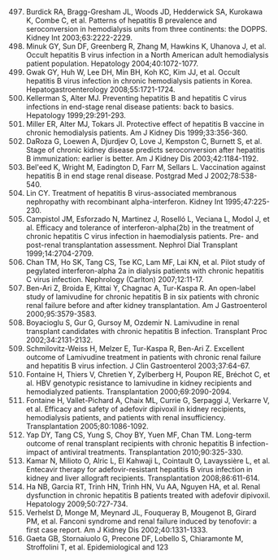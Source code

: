497. Burdick RA, Bragg-Gresham JL, Woods JD, Hedderwick SA, Kurokawa K, Combe C, et al. Patterns of hepatitis B prevalence and seroconversion in hemodialysis units from three continents: the DOPPS. Kidney Int 2003;63:2222-2229.
498. Minuk GY, Sun DF, Greenberg R, Zhang M, Hawkins K, Uhanova J, et al. Occult hepatitis B virus infection in a North American adult hemodialysis patient population. Hepatology 2004;40:1072-1077.
499. Gwak GY, Huh W, Lee DH, Min BH, Koh KC, Kim JJ, et al. Occult hepatitis B virus infection in chronic hemodialysis patients in Korea. Hepatogastroenterology 2008;55:1721-1724.
500. Kellerman S, Alter MJ. Preventing hepatitis B and hepatitis C virus infections in end-stage renal disease patients: back to basics. Hepatology 1999;29:291-293.
501. Miller ER, Alter MJ, Tokars JI. Protective effect of hepatitis B vaccine in chronic hemodialysis patients. Am J Kidney Dis 1999;33:356-360.
502. DaRoza G, Loewen A, Djurdjev O, Love J, Kempston C, Burnett S, et al. Stage of chronic kidney disease predicts seroconversion after hepatitis B immunization: earlier is better. Am J Kidney Dis 2003;42:1184-1192.
503. Bel'eed K, Wright M, Eadington D, Farr M, Sellars L. Vaccination against hepatitis B in end stage renal disease. Postgrad Med J 2002;78:538-540.
504. Lin CY. Treatment of hepatitis B virus-associated membranous nephropathy with recombinant alpha-interferon. Kidney Int 1995;47:225-230.
505. Campistol JM, Esforzado N, Martinez J, Roselló L, Veciana L, Modol J, et al. Efficacy and tolerance of interferon-alpha(2b) in the treatment of chronic hepatitis C virus infection in haemodialysis patients. Pre- and post-renal transplantation assessment. Nephrol Dial Transplant 1999;14:2704-2709.
506. Chan TM, Ho SK, Tang CS, Tse KC, Lam MF, Lai KN, et al. Pilot study of pegylated interferon-alpha 2a in dialysis patients with chronic hepatitis C virus infection. Nephrology (Carlton) 2007;12:11-17.
507. Ben-Ari Z, Broida E, Kittai Y, Chagnac A, Tur-Kaspa R. An open-label study of lamivudine for chronic hepatitis B in six patients with chronic renal failure before and after kidney transplantation. Am J Gastroenterol 2000;95:3579-3583.
508. Boyacioglu S, Gur G, Gursoy M, Ozdemir N. Lamivudine in renal transplant candidates with chronic hepatitis B infection. Transplant Proc 2002;34:2131-2132.
509. Schmilovitz-Weiss H, Melzer E, Tur-Kaspa R, Ben-Ari Z. Excellent outcome of Lamivudine treatment in patients with chronic renal failure and hepatitis B virus infection. J Clin Gastroenterol 2003;37:64-67.
510. Fontaine H, Thiers V, Chretien Y, Zylberberg H, Poupon RE, Bréchot C, et al. HBV genotypic resistance to lamivudine in kidney recipients and hemodialyzed patients. Transplantation 2000;69:2090-2094.
511. Fontaine H, Vallet-Pichard A, Chaix ML, Currie G, Serpaggi J, Verkarre V, et al. Efficacy and safety of adefovir dipivoxil in kidney recipients, hemodialysis patients, and patients with renal insufficiency. Transplantation 2005;80:1086-1092.
512. Yap DY, Tang CS, Yung S, Choy BY, Yuen MF, Chan TM. Long-term outcome of renal transplant recipients with chronic hepatitis B infection-impact of antiviral treatments. Transplantation 2010;90:325-330.
513. Kamar N, Milioto O, Alric L, El Kahwaji L, Cointault O, Lavayssière L, et al. Entecavir therapy for adefovir-resistant hepatitis B virus infection in kidney and liver allograft recipients. Transplantation 2008;86:611-614.
514. Ha NB, Garcia RT, Trinh HN, Trinh HN, Vu AA, Nguyen HA, et al. Renal dysfunction in chronic hepatitis B patients treated with adefovir dipivoxil. Hepatology 2009;50:727-734.
515. Verhelst D, Monge M, Meynard JL, Fouqueray B, Mougenot B, Girard PM, et al. Fanconi syndrome and renal failure induced by tenofovir: a first case report. Am J Kidney Dis 2002;40:1331-1333.
516. Gaeta GB, Stornaiuolo G, Precone DF, Lobello S, Chiaramonte M, Stroffolini T, et al. Epidemiological and
<PAGE>123
